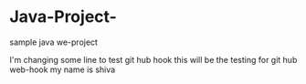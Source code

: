 # Java-Project-
sample java we-project

I'm changing some line to test git hub hook 
this will be the testing for git hub web-hook 
my name is shiva
